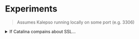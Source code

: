 # Experiments

> Assumes Kalepso running locally on some port (e.g. 3306)

<details>
<summary>If Catalina compains about SSL...</summary>

```bash
/usr/bin/sudo /bin/mkdir -p /Applications/Xcode.app/Contents/Developer/Library/Frameworks/Python3.framework/Versions/3.7/etc
/usr/bin/sudo /bin/ln -s /etc/ssl/ /Applications/Xcode.app/Contents/Developer/Library/Frameworks/Python3.framework/Versions/3.7/etc/
sudo xcode-select -switch /
```

</details>
